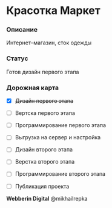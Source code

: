 # Красотка Маркет

### Описание
Интернет–магазин, сток одежды

### Статус
Готов дизайн первого этапа

### Дорожная карта
- [x] ~~Дизайн первого этапа~~
- [ ] Вертска первого этапа
- [ ] Программирование первого этапа
- [ ] Выгрузка на сервер и настройка
- [ ] Дизайн второго этапа
- [ ] Верстка второго этапа
- [ ] Программирование второго этапа
- [ ] Публикация проекта


**Webberin Digital**
@mikhailrepka
